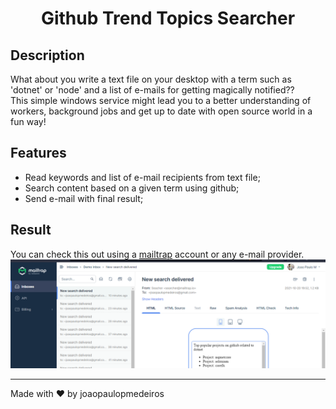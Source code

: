 <h1 align="center">Github Trend Topics Searcher</h1>

## Description

What about you write a text file on your desktop with a term such as 'dotnet' or 'node' and a list of e-mails for getting magically notified?? <br/>
This simple windows service might lead you to a better understanding of workers, background jobs and get up to date with open source world in a fun way!

## Features

- Read keywords and list of e-mail recipients from text file;
- Search content based on a given term using github;
- Send e-mail with final result;

## Result

You can check this out using a <a href="https://mailtrap.io/">mailtrap</a> account or any e-mail provider.
<img src="./.github/images/result.png">

<hr>
Made with ❤️ by joaopaulopmedeiros
